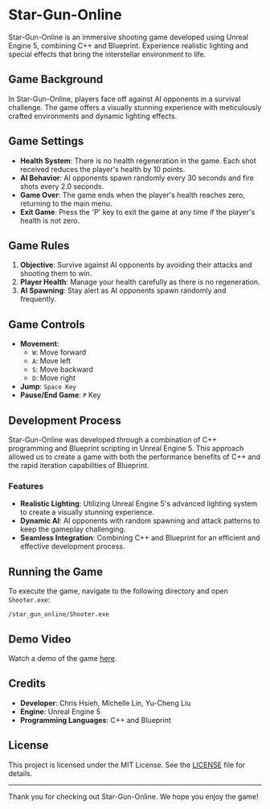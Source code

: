 # Star-Gun-Online

Star-Gun-Online is an immersive shooting game developed using Unreal Engine 5, combining C++ and Blueprint. Experience realistic lighting and special effects that bring the interstellar environment to life.

## Game Background

In Star-Gun-Online, players face off against AI opponents in a survival challenge. The game offers a visually stunning experience with meticulously crafted environments and dynamic lighting effects.

## Game Settings

- **Health System**: There is no health regeneration in the game. Each shot received reduces the player's health by 10 points.
- **AI Behavior**: AI opponents spawn randomly every 30 seconds and fire shots every 2.0 seconds.
- **Game Over**: The game ends when the player's health reaches zero, returning to the main menu.
- **Exit Game**: Press the 'P' key to exit the game at any time if the player's health is not zero.

## Game Rules

1. **Objective**: Survive against AI opponents by avoiding their attacks and shooting them to win.
2. **Player Health**: Manage your health carefully as there is no regeneration.
3. **AI Spawning**: Stay alert as AI opponents spawn randomly and frequently.

## Game Controls

- **Movement**:
  - `W`: Move forward
  - `A`: Move left
  - `S`: Move backward
  - `D`: Move right
- **Jump**: `Space Key`
- **Pause/End Game**: `P` Key

## Development Process

Star-Gun-Online was developed through a combination of C++ programming and Blueprint scripting in Unreal Engine 5. This approach allowed us to create a game with both the performance benefits of C++ and the rapid iteration capabilities of Blueprint.

### Features

- **Realistic Lighting**: Utilizing Unreal Engine 5's advanced lighting system to create a visually stunning experience.
- **Dynamic AI**: AI opponents with random spawning and attack patterns to keep the gameplay challenging.
- **Seamless Integration**: Combining C++ and Blueprint for an efficient and effective development process.

## Running the Game

To execute the game, navigate to the following directory and open `Shooter.exe`:

```shell
/star_gun_online/Shooter.exe
```

## Demo Video

Watch a demo of the game [here](https://www.canva.com/design/DAFWgseU8xU/HE1FL2qR3zkSDqo9uHsaYA/watch?utm_content=DAFWgseU8xU&utm_campaign=designshare&utm_medium=link2&utm_source=sharebutton).

## Credits

- **Developer**: Chris Hsieh, Michelle Lin, Yu-Cheng Liu
- **Engine**: Unreal Engine 5
- **Programming Languages**: C++ and Blueprint

## License

This project is licensed under the MIT License. See the [LICENSE](LICENSE) file for details.

---

Thank you for checking out Star-Gun-Online. We hope you enjoy the game!
